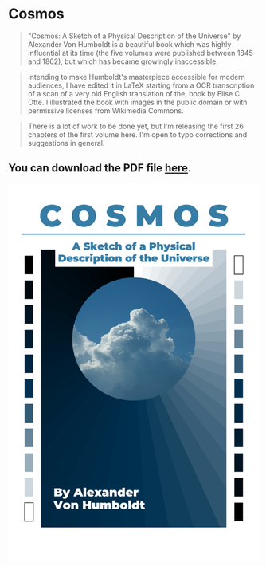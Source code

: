 # Cosmos

> "Cosmos: A Sketch of a Physical Description of the Universe" by Alexander Von Humboldt is a beautiful book which was highly influential at its time (the five volumes were published between 1845 and 1862), but which has became growingly inaccessible.

> Intending to make Humboldt's masterpiece accessible for modern audiences, I have edited it in LaTeX starting from a OCR transcription of a scan of a very old English translation of the, book by  Elise C. Otte. I illustrated the book with images in the public domain or with permissive licenses from Wikimedia Commons.

> There is a lot of work to be done yet, but I'm releasing the first 26 chapters of the first volume here. I'm open to typo corrections and suggestions in general.

## You can download the PDF file [here](https://docs.google.com/viewer?url=https://raw.githubusercontent/marceloprates/Cosmos/main/latex/volumes/volume%201/cosmos.pdf).

![](latex/pictures/cosmos-cover.png)
